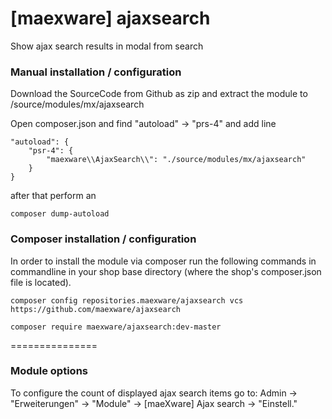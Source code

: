 [maexware] ajaxsearch
===============
Show ajax search results in modal from search

### Manual installation / configuration

Download the SourceCode from Github as zip and extract the module to /source/modules/mx/ajaxsearch

Open composer.json and find "autoload" -> "prs-4" and add line

    "autoload": {
        "psr-4": {
            "maexware\\AjaxSearch\\": "./source/modules/mx/ajaxsearch"
        }
    }

after that perform an 

`composer dump-autoload`

### Composer installation / configuration

In order to install the module via composer run the following commands in commandline in your shop base directory (where the shop's composer.json file is located).


`composer config repositories.maexware/ajaxsearch vcs https://github.com/maexware/ajaxsearch `

`composer require maexware/ajaxsearch:dev-master`


===============

### Module options

To configure the count of displayed ajax search items go to:
Admin -> "Erweiterungen" -> "Module" -> [maeXware] Ajax search -> "Einstell."
